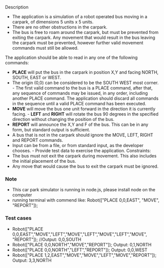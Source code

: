 Description

- The application is a simulation of a robot operated bus moving in a carpark, of  dimensions 5 units x 5 units. 
- There are no other obstructions in the carpark. 
- The bus is free to roam around the carpark, but must be prevented from exiting the  carpark. Any movement that would result in the bus leaving the carpark must be  prevented, however further valid movement commands must still be allowed. 

The application should be able to read in any one of the following commands: 

- **PLACE** will put the bus in the carpark in position X,Y and facing NORTH, SOUTH,  EAST or WEST. 
- The origin (0,0) can be considered to be the SOUTH WEST most corner. - The first valid command to the bus is a PLACE command, after that, any sequence of  commands may be issued, in any order, including another PLACE command. The  application should discard all commands in the sequence until a valid PLACE  command has been executed. 
- **MOVE** will move the bus one unit forward in the direction it is currently facing. - **LEFT** and **RIGHT** will rotate the bus 90 degrees in the specified direction without  changing the position of the bus. 
- **REPORT** will announce the X,Y and F of the bus. This can be in any form, but  standard output is sufficient. 
- A bus that is not in the carpark should ignore the MOVE, LEFT, RIGHT and REPORT  commands. 
- Input can be from a file, or from standard input, as the developer chooses. - Provide test data to exercise the application.
Constraints: 
- The bus must not exit the carpark during movement. This also includes the initial  placement of the bus. 
- Any move that would cause the bus to exit the carpark must be ignored. 

### Note
- This car park simulator is running in node.js, please install node on the computer
- running terminal with commend like: Robot(["PLACE 0,0,EAST", "MOVE", "REPORT"]);

### Test cases
- Robot(["PLACE 0,0,EAST","MOVE","LEFT","MOVE","LEFT","MOVE","LEFT","MOVE", "REPORT"]); //Output: 0,0,SOUTH
- Robot(["PLACE 0,0,NORTH","MOVE","REPORT"]);  Output: 0,1,NORTH
- Robot(["PLACE 0,0,NORTH","LEFT","REPORT"]); Output: 0,0,WEST
- Robot(["PLACE 1,2,EAST","MOVE","MOVE","LEFT","MOVE","REPORT"]);  Output: 3,3,NORTH



